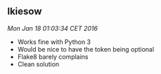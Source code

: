 lkiesow
-------

*Mon Jan 18 01:03:34 CET 2016*

- Works fine with Python 3
- Would be nice to have the token being optional
- Flake8 barely complains
- Clean solution
